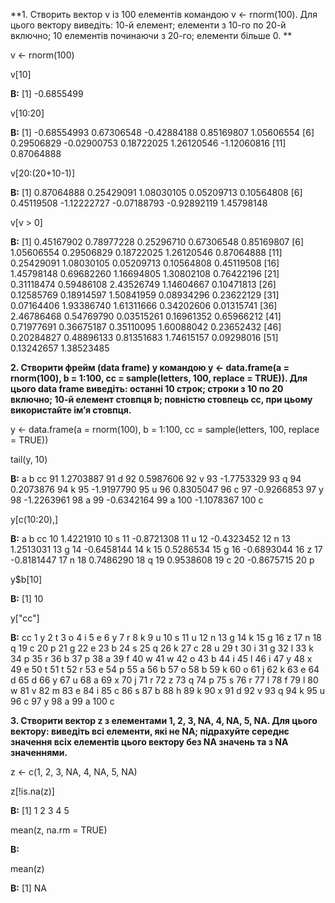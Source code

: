 **1. Створить вектор v із 100 елементів командою v <- rnorm(100).
Для цього вектору виведіть: 10-й елемент; елементи з 10-го по 20-й включно; 10 елементів починаючи з 20-го; елементи більше 0. **

v <- rnorm(100) 

v[10] 

**В:** [1] -0.6855499

v[10:20] 

**В:**  [1] -0.68554993  0.67306548 -0.42884188  0.85169807  1.05606554
 [6]  0.29506829 -0.02900753  0.18722025  1.26120546 -1.12060816
[11]  0.87064888

v[20:(20+10-1)] 

**В:**  [1]  0.87064888  0.25429091  1.08030105  0.05209713  0.10564808
 [6]  0.45119508 -1.12222727 -0.07188793 -0.92892119  1.45798148

v[v > 0]

**В:**
 [1] 0.45167902 0.78977228 0.25296710 0.67306548 0.85169807
 [6] 1.05606554 0.29506829 0.18722025 1.26120546 0.87064888
[11] 0.25429091 1.08030105 0.05209713 0.10564808 0.45119508
[16] 1.45798148 0.69682260 1.16694805 1.30802108 0.76422196
[21] 0.31118474 0.59486108 2.43526749 1.14604667 0.10471813
[26] 0.12585769 0.18914597 1.50841959 0.08934296 0.23622129
[31] 0.07164406 1.93386740 1.61311666 0.34202606 0.01315741
[36] 2.46786468 0.54769790 0.03515261 0.16961352 0.65966212
[41] 0.71977691 0.36675187 0.35110095 1.60088042 0.23652432
[46] 0.20284827 0.48896133 0.81351683 1.74615157 0.09298016
[51] 0.13242657 1.38523485

**2. Створити фрейм (data frame) y командою y <- data.frame(a = rnorm(100), b = 1:100, cc = sample(letters, 100, replace = TRUE)).
Для цього data frame виведіть:
останні 10 строк;
строки з 10 по 20 включно;
10-й елемент стовпця b;
повністю стовпець cc, при цьому використайте ім’я стовпця.**

y <- data.frame(a = rnorm(100), b = 1:100, cc = sample(letters, 100, replace = TRUE)) 

tail(y, 10) 

**В:**
             a   b cc
91   1.2703887  91  d
92   0.5987606  92  v
93  -1.7753329  93  q
94   0.2073876  94  k
95  -1.9197790  95  u
96   0.8305047  96  c
97  -0.9266853  97  y
98  -1.2263961  98  a
99  -0.6342164  99  a
100 -1.1078367 100  c

y[c(10:20),] 

**В:**
            a  b cc
10  1.4221910 10  s
11 -0.8721308 11  u
12 -0.4323452 12  n
13  1.2513031 13  g
14 -0.6458144 14  k
15  0.5286534 15  g
16 -0.6893044 16  z
17 -0.8181447 17  n
18  0.7486290 18  q
19  0.9538608 19  c
20 -0.8675715 20  p

y$b[10]

**В:**
[1] 10

y["cc"]

**В:**
    cc
1    y
2    t
3    o
4    i
5    e
6    y
7    r
8    k
9    u
10   s
11   u
12   n
13   g
14   k
15   g
16   z
17   n
18   q
19   c
20   p
21   g
22   e
23   b
24   s
25   q
26   k
27   c
28   u
29   t
30   i
31   g
32   l
33   k
34   p
35   r
36   b
37   p
38   a
39   f
40   w
41   w
42   o
43   b
44   i
45   l
46   i
47   y
48   x
49   e
50   t
51   t
52   r
53   e
54   p
55   a
56   b
57   o
58   b
59   k
60   o
61   j
62   k
63   e
64   d
65   d
66   y
67   u
68   a
69   x
70   j
71   r
72   z
73   q
74   p
75   s
76   r
77   l
78   f
79   l
80   w
81   v
82   m
83   e
84   i
85   c
86   s
87   b
88   h
89   k
90   x
91   d
92   v
93   q
94   k
95   u
96   c
97   y
98   a
99   a
100  c

**3. Створити вектор z з елементами 1, 2, 3, NA, 4, NA, 5, NA.
Для цього вектору:
виведіть всі елементи, які не NA;
підрахуйте середнє значення всіх елементів цього вектору без NA значень та з NA значеннями.**

z <- c(1, 2, 3, NA, 4, NA, 5, NA) 

z[!is.na(z)] 

**В:** [1] 1 2 3 4 5

mean(z, na.rm = TRUE)

**В:**

mean(z)

**В:** [1] NA
